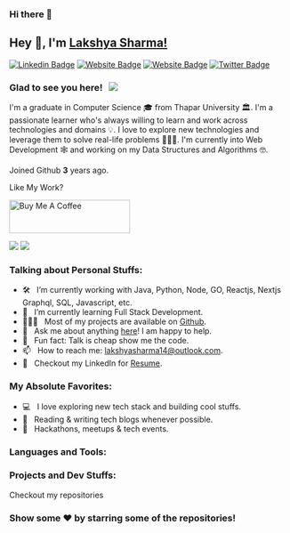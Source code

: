 ### Hi there 👋

## Hey 👋, I'm [Lakshya Sharma!](https://github.com/lakshyasharma14)

[![Linkedin Badge](https://img.shields.io/badge/-LinkedIn-0e76a8?style=flat-square&logo=Linkedin&logoColor=white)](https://linkedin.com/in/lakshyasharma14)
[![Website Badge](https://img.shields.io/badge/Website-3b5998?style=flat-square&logo=google-chrome&logoColor=white)](https://bro-code.in/)
[![Website Badge](https://img.shields.io/badge/Website-3b5998?style=flat-square&logo=google-chrome&logoColor=white)](https://www.findyourtrip.in/)
[![Twitter Badge](https://img.shields.io/badge/-Twitter-00acee?style=flat-square&logo=Twitter&logoColor=white)](https://twitter.com/lakshya00796)

### Glad to see you here! &nbsp; ![](https://visitor-badge.glitch.me/badge?page_id=lakshyasharma14.lakshyasharma14&style=flat-square&color=0088cc)

I'm a graduate in Computer Science 🎓 from Thapar University 🏛. I'm a passionate learner who's always willing to learn and work across technologies and domains 💡. I love to explore new technologies and leverage them to solve real-life problems 👨🏻‍💻. I'm currently into Web Development 🕸️ and working on my Data Structures and Algorithms 🤓.

Joined Github **3** years ago.

Like My Work?

<a href="https://www.buymeacoffee.com/lakshyasharma14" target="_blank"><img src="https://cdn.buymeacoffee.com/buttons/v2/default-yellow.png" alt="Buy Me A Coffee" height="60px" width="217px" ></a>

[![](https://bro-code.in/)](https://bro-code.in/)
[![](https://www.findyourtrip.in/)](https://www.findyourtrip.in/)


### Talking about Personal Stuffs:

- 🛠 &nbsp; I’m currently working with Java, Python, Node, GO, Reactjs, Nextjs <br /> Graphql, SQL, Javascript, etc.
- 🚀 &nbsp; I’m currently learning Full Stack Development.
- 👨🏻‍💻 &nbsp; Most of my projects are available on [Github](https://github.com/lakshyasharma14).
- 💬 &nbsp; Ask me about anything [here](https://github.com/lakshyasharma14/lakshyasharma14/issues/1)! I am happy to help.
- 👾 &nbsp; Fun fact: Talk is cheap show me the code.
- 📫 &nbsp; How to reach me: lakshyasharma14@outlook.com.
- 📝 &nbsp; Checkout my LinkedIn for [Resume](https://www.linkedin.com/in/lakshya-sharma/).

### My Absolute Favorites:

- 💻 &nbsp; I love exploring new tech stack and building cool stuffs.
- 📰 &nbsp; Reading & writing tech blogs whenever possible.
- 🍕 &nbsp; Hackathons, meetups & tech events.

### Languages and Tools:

### Projects and Dev Stuffs:

Checkout my repositories 

### Show some ❤️ by starring some of the repositories!

